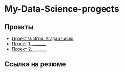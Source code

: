 # My-Data-Science-progects

## Проекты

* [Проект 0. Игра: Угадай число](https://github.com/AnnaLive2022/My-Data-Science-progects/tree/main/project_0)
* [Проект 1. _______]()
* [Проект 2. _______]()

## Ссылка на резюме

